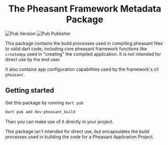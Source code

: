 # <center>The Pheasant Framework Metadata Package</center>

![Pub Version](https://img.shields.io/pub/v/pheasant_build?labelColor=rgb(245%2C%20193%2C%2066)&link=https%3A%2F%2Fpub.dev%2Fpackages%2Fpheasant_build)  ![Pub Publisher](https://img.shields.io/pub/publisher/pheasant_build?labelColor=rgb(245%2C%20193%2C%2066)&link=https%3A%2F%2Fpub.dev%2Fpackages%2Fpheasant_build)


This package contains the build processes used in compiling pheasant files to valid dart code, including core pheasant framework functions like `createApp` used in "creating" the compiled application. It is not intended for direct use by the end user.

It also contains app configuration capabilities used by the framework's cli `pheasant`.

## Getting started

Get this package by running `dart pub`
```bash
dart pub add dev:pheasant_build
```

Then you can make use of it directly in your project.

This package isn't intended for direct use, but encapsulates the build processes used in building the code for a Pheasant Application Project.

